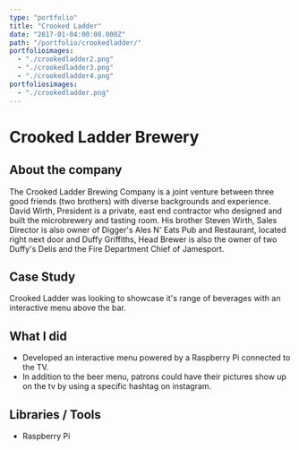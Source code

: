 ```yaml
---
type: "portfolio"
title: "Crooked Ladder"
date: "2017-01-04:00:00.000Z"
path: "/portfolio/crookedladder/"
portfolioimages:
  - "./crookedladder2.png"
  - "./crookedladder3.png"
  - "./crookedladder4.png"
portfoliosimages:
  - "./crookedladder.png"
---
```


# Crooked Ladder Brewery

## About the company
The Crooked Ladder Brewing Company is a joint venture between three good friends (two brothers) with diverse backgrounds and experience. David Wirth, President is a private, east end contractor who designed and built the microbrewery and tasting room. His brother Steven Wirth, Sales Director is also owner of Digger's Ales N' Eats Pub and Restaurant, located right next door and Duffy Griffiths, Head Brewer is also the owner of two Duffy's Delis and the Fire Department Chief of Jamesport.

## Case Study

Crooked Ladder was looking to showcase it's range of beverages with an interactive menu above the bar.

## What I did
- Developed an interactive menu powered by a Raspberry Pi connected to the TV. 
- In addition to the beer menu, patrons could have their pictures show up on the tv by using a specific hashtag on instagram.

## Libraries / Tools
- Raspberry Pi

